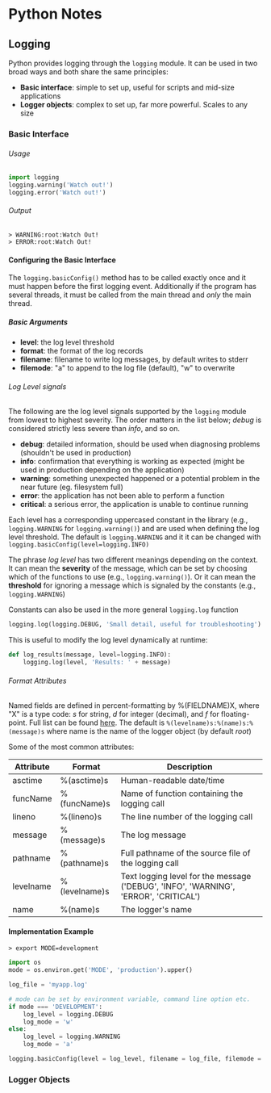 # Python Notes

## Logging
Python provides logging through the ```logging``` module. It can be used in two broad ways and both share the same principles:
* **Basic interface**: simple to set up, useful for scripts and mid-size applications
* **Logger objects**: complex to set up, far more powerful. Scales to any size

### Basic Interface
###### Usage
```python
import logging
logging.warning('Watch out!')
logging.error('Watch out!')
```
###### Output
```shell
> WARNING:root:Watch Out!
> ERROR:root:Watch Out!
```

#### Configuring the Basic Interface
The `logging.basicConfig()` method has to be called exactly once and it must happen before the first logging event. Additionally if the program has several threads, it must be called from the main thread and *only* the main thread.

##### Basic Arguments
* **level**: the log level threshold
* **format**: the format of the log records
* **filename**: filename to write log messages, by default writes to stderr
* **filemode**: "a" to append to the log file (default), "w" to overwrite

###### Log Level signals
The following are the log level signals supported by the `logging` module from lowest to highest severity. The order matters in the list below; *debug* is considered strictly less severe than *info*, and so on.

* **debug**: detailed information, should be used when diagnosing problems (shouldn't be used in production)
* **info**: confirmation that everything is working as expected (might be used in production depending on the application)
* **warning**: something unexpected happened or a potential problem in the near future (eg. filesystem full)
* **error**: the application has not been able to perform a function
* **critical**: a serious error, the application is unable to continue running

Each level has a corresponding uppercased constant in the library (e.g., `logging.WARNING` for `logging.warning()`) and are used when defining the log level threshold. The default is `logging.WARNING` and it it can be changed with `logging.basicConfig(level=logging.INFO)`

The phrase *log level* has two different meanings depending on the context. It can mean the **severity** of the message, which can be set by choosing which of the functions to use (e.g., `logging.warning()`). Or it can mean the **threshold** for ignoring a message which is signaled by the constants (e.g., `logging.WARNING`)

Constants can also be used in the more general `logging.log` function
```python
logging.log(logging.DEBUG, 'Small detail, useful for troubleshooting')
```
This is useful to modify the log level dynamically at runtime:
```python
def log_results(message, level=logging.INFO):
    logging.log(level, 'Results: ' + message)
```

###### Format Attributes
Named fields are defined in percent-formatting by %(FIELDNAME)X, where "X" is a type code: *s* for string, *d* for integer (decimal), and *f* for floating-point. Full list can be found [here](https://docs.python.org/3/library/logging.html#logrecord-attributes). The default is `%(levelname)s:%(name)s:%(message)s` where name is the name of the logger object (by default *root*)

Some of the most common attributes:

Attribute | Format        | Description
--------- | ------------- | -----------
asctime   | %(asctime)s   | Human-readable date/time
funcName  | %(funcName)s  | Name of function containing the logging call
lineno    | %(lineno)s    | The line number of the logging call
message   | %(message)s   | The log message
pathname  | %(pathname)s  | Full pathname of the source file of the logging call
levelname | %(levelname)s | Text logging level for the message ('DEBUG', 'INFO', 'WARNING', 'ERROR', 'CRITICAL')
name      | %(name)s      | The logger's name

#### Implementation Example
```shell
> export MODE=development
```
```python
import os
mode = os.environ.get('MODE', 'production').upper()

log_file = 'myapp.log'

# mode can be set by environment variable, command line option etc.
if mode === 'DEVELOPMENT':
    log_level = logging.DEBUG
    log_mode = 'w'
else:
    log_level = logging.WARNING
    log_mode = 'a'

logging.basicConfig(level = log_level, filename = log_file, filemode = log_mode)
```

### Logger Objects
